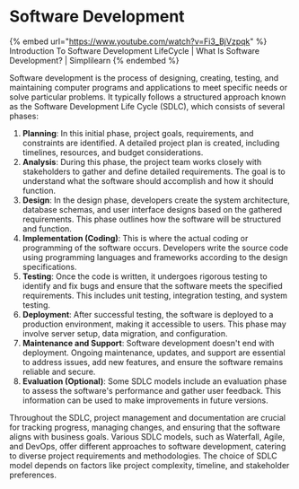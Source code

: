# Software Development

{% embed url="https://www.youtube.com/watch?v=Fi3_BjVzpqk" %}
Introduction To Software Development LifeCycle | What Is Software Development? | Simplilearn
{% endembed %}

Software development is the process of designing, creating, testing, and maintaining computer programs and applications to meet specific needs or solve particular problems. It typically follows a structured approach known as the Software Development Life Cycle (SDLC), which consists of several phases:

1. **Planning**: In this initial phase, project goals, requirements, and constraints are identified. A detailed project plan is created, including timelines, resources, and budget considerations.
2. **Analysis**: During this phase, the project team works closely with stakeholders to gather and define detailed requirements. The goal is to understand what the software should accomplish and how it should function.
3. **Design**: In the design phase, developers create the system architecture, database schemas, and user interface designs based on the gathered requirements. This phase outlines how the software will be structured and function.
4. **Implementation (Coding)**: This is where the actual coding or programming of the software occurs. Developers write the source code using programming languages and frameworks according to the design specifications.
5. **Testing**: Once the code is written, it undergoes rigorous testing to identify and fix bugs and ensure that the software meets the specified requirements. This includes unit testing, integration testing, and system testing.
6. **Deployment**: After successful testing, the software is deployed to a production environment, making it accessible to users. This phase may involve server setup, data migration, and configuration.
7. **Maintenance and Support**: Software development doesn't end with deployment. Ongoing maintenance, updates, and support are essential to address issues, add new features, and ensure the software remains reliable and secure.
8. **Evaluation (Optional)**: Some SDLC models include an evaluation phase to assess the software's performance and gather user feedback. This information can be used to make improvements in future versions.

Throughout the SDLC, project management and documentation are crucial for tracking progress, managing changes, and ensuring that the software aligns with business goals. Various SDLC models, such as Waterfall, Agile, and DevOps, offer different approaches to software development, catering to diverse project requirements and methodologies. The choice of SDLC model depends on factors like project complexity, timeline, and stakeholder preferences.
